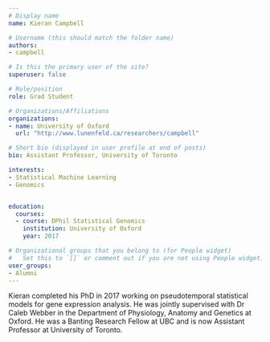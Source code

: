 ```yaml
---
# Display name
name: Kieran Campbell

# Username (this should match the folder name)
authors:
- campbell

# Is this the primary user of the site?
superuser: false

# Role/position
role: Grad Student

# Organizations/Affiliations
organizations:
- name: University of Oxford
  url: "http://www.lunenfeld.ca/researchers/campbell"

# Short bio (displayed in user profile at end of posts)
bio: Assistant Professor, University of Toronto

interests:
- Statistical Machine Learning
- Genomics


education:
  courses:
  - course: DPhil Statistical Genomics
    institution: University of Oxford
    year: 2017

# Organizational groups that you belong to (for People widget)
#   Set this to `[]` or comment out if you are not using People widget.
user_groups:
- Alumni
---
```


Kieran completed his PhD in 2017 working on pseudotemporal statistical models for gene expression analysis. He was jointly supervised with Dr Caleb Webber in the Department of Physiology, Anatomy and Genetics at Oxford. He was a Banting Research Fellow at UBC and is now Assistant Professor at University of Toronto.
